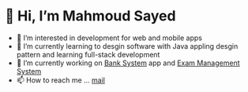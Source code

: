 # 👋 Hi, I’m Mahmoud Sayed
- 👀 I’m interested in development for web and mobile apps
- 🌱 I’m currently learning to desgin software with Java appling desgin pattern and learning full-stack development
- 🔧 I’m currently working on [Bank System](https://github.com/MahmoudSayedA/Bank-System) app and [Exam Management System](https://github.com/MahmoudSayedA/Exam_Manegment)
- 📫 How to reach me ... [mail](mahmoudsayed1332002@gmail.com)

<!---
MahmoudSayedA/MahmoudSayedA is a ✨ special ✨ repository because its `README.md` (this file) appears on your GitHub profile.
You can click the Preview link to take a look at your changes.
--->
